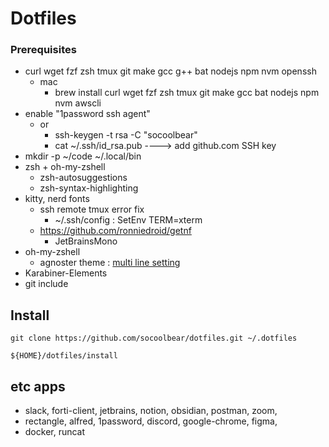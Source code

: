 # Dotfiles

### Prerequisites
- curl wget fzf zsh tmux git make gcc g++ bat nodejs npm nvm openssh
  - mac
    - brew install curl wget fzf zsh tmux git make gcc bat nodejs npm nvm awscli
- enable "1password ssh agent"
  - or 
    - ssh-keygen -t rsa -C "socoolbear"
    - cat ~/.ssh/id_rsa.pub ----> add github.com SSH key
- mkdir -p ~/code  ~/.local/bin
- zsh + oh-my-zshell
  - zsh-autosuggestions
  - zsh-syntax-highlighting
- kitty, nerd fonts
  - ssh remote tmux error fix
    - ~/.ssh/config : SetEnv TERM=xterm
  - https://github.com/ronniedroid/getnf
    - JetBrainsMono
- oh-my-zshell
    - agnoster theme : [multi line setting](https://gist.github.com/socoolbear/d59447cfaffc24ee914e27fe3019cd81)
- Karabiner-Elements
- git include

## Install

```shell
git clone https://github.com/socoolbear/dotfiles.git ~/.dotfiles

${HOME}/dotfiles/install
```

## etc apps
- slack, forti-client, jetbrains, notion, obsidian, postman, zoom,
- rectangle, alfred, 1password, discord, google-chrome, figma,
- docker, runcat